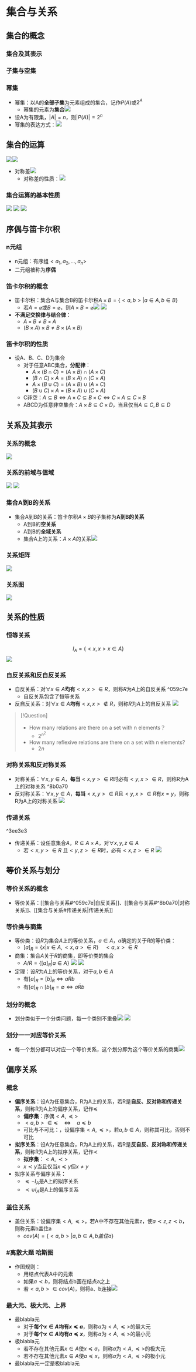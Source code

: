 # 集合与关系
## 集合的概念
### 集合及其表示
### 子集与空集
### 幂集
- 幂集：以A的**全部子集**为元素组成的集合，记作$P(A)$或$2^A$
	- 幂集的元素为**集合**![](https://raw.githubusercontent.com/alwaysmissin/picgo/main/20221202083312.png)
- 设A为有限集，$|A|=n$，则$|P(A)|=2^n$
- 幂集的表达方式：![](https://raw.githubusercontent.com/alwaysmissin/picgo/main/20221202083653.png)
## 集合的运算
![](https://raw.githubusercontent.com/alwaysmissin/picgo/main/20221202083727.png)![](https://raw.githubusercontent.com/alwaysmissin/picgo/main/20221202083740.png)
- 对称差![](https://raw.githubusercontent.com/alwaysmissin/picgo/main/20221202083926.png)
	- 对称差的性质：![](https://raw.githubusercontent.com/alwaysmissin/picgo/main/20221202084029.png)
### 集合运算的基本性质
![](https://raw.githubusercontent.com/alwaysmissin/picgo/main/20221202084222.png)
![](https://raw.githubusercontent.com/alwaysmissin/picgo/main/20221202084234.png)
![](https://raw.githubusercontent.com/alwaysmissin/picgo/main/20221202084246.png)

## 序偶与笛卡尔积
### n元组
- n元组：有序组$<a_1,a_2,...,a_n>$
- 二元组被称为**序偶**
### 笛卡尔积的概念
- 笛卡尔积：集合A与集合B的笛卡尔积$A×B=\{<a,b>|a\in A, b \in B\}$
	- 若$A=\varnothing$或$B=\varnothing$，则$A×B=\varnothing$![](https://raw.githubusercontent.com/alwaysmissin/picgo/main/20221206211815.png)
![](https://raw.githubusercontent.com/alwaysmissin/picgo/main/20221206212147.png)
- **不满足交换律与结合律**：
	- $A \times B \neq B \times A$
	- $( B \times A ) \times B \neq B \times ( A \times B )$
### 笛卡尔积的性质
- 设A、B、C、D为集合
	- 对于任意ABC集合，**分配律**：
		- $A\times (B\cap C)=(A \times B)\cap(A \times C)$
		- $(B \cap C)\times A=(B \times A)\cap(C \times A)$
		- $A \times(B \cup C)=(A \times B)\cup(A \times C)$
		- $(B \cup C)\times A=(B \times A)\cup(C \times A)$
	- C非空：$A \subseteq B \Leftrightarrow A \times C \subseteq B \times C \Leftrightarrow C \times A \subseteq C \times B$
	- ABCD为任意非空集合：$A \times B \subseteq C \times D$，当且仅当$A \subseteq C,B \subseteq D$

## 关系及其表示
### 关系的概念
![](https://raw.githubusercontent.com/alwaysmissin/picgo/main/20221206213353.png)
### 关系的前域与值域
![](https://raw.githubusercontent.com/alwaysmissin/picgo/main/20221206213445.png)
![](https://raw.githubusercontent.com/alwaysmissin/picgo/main/20221206213513.png)
### 集合A到B的关系
- 集合A到B的关系：笛卡尔积$A\times B$的子集称为**A到B的关系**
	- A到B的**空关系**
	- A到B的**全域关系**
	- 集合A上的关系：$A\times A$的关系![](https://raw.githubusercontent.com/alwaysmissin/picgo/main/20221206213925.png)
### 关系矩阵
![](https://raw.githubusercontent.com/alwaysmissin/picgo/main/20221206214305.png)
### 关系图
![](https://raw.githubusercontent.com/alwaysmissin/picgo/main/20221206214333.png)

## 关系的性质
### 恒等关系
$$I _ { A } = \{ < x , x > x \in A \}$$
![](https://raw.githubusercontent.com/alwaysmissin/picgo/main/20221206214522.png)
### 自反关系和反自反关系
- 自反关系：对$\forall x \in A$**均有**$<x,x>\in R$，则称$R$为$A$上的自反关系 ^059c7e
	- 自反关系包含了恒等关系
- 反自反关系：对$\forall x \in A$**均有**$<x,x>\notin R$，则称$R$为$A$上的自反关系
![](https://raw.githubusercontent.com/alwaysmissin/picgo/main/20221206214734.png)
> [!Question]
> - How many relations are there on a set with n elements？
> 	- $2^{{n}^2}$
> - How many reflexive relations are there on a set with n elements?
> 	- $2n$

### 对称关系和反对称关系
- 对称关系：$\forall x, y\in A$，**每当**$<x,y>\in R$时必有$<y,x>\in R$，则称R为A上的对称关系 ^8b0a70
- 反对称关系：$\forall x, y\in A$，**每当**$<x,y>\in R$且$<y,x>\in R$有$x=y$，则称R为A上的对称关系
![](https://raw.githubusercontent.com/alwaysmissin/picgo/main/20230209204106.png)

### 传递关系
^3ee3e3
- 传递关系：设任意集合$A$，$R \subseteq A \times A$，对$\forall x, y, z \in A$
	- 若$<x, y>\in R$ 且$<y, z>\in R$时，必有$<x, z>\in R$
![](https://raw.githubusercontent.com/alwaysmissin/picgo/main/20221206215513.png)

## 等价关系与划分
### 等价关系的概念
- 等价关系：[[集合与关系#^059c7e|自反关系]]、[[集合与关系#^8b0a70|对称关系]]、[[集合与关系#传递关系|传递关系]]
### 等价类与商集
- 等价类：设$R$为集合$A$上的等价关系，$a\in A$，$a$确定的关于$R$的等价类：
	- $[a]_R = \{x | x\in A, <x,a>\in R\}\quad <a,x>\in R$
- 商集：集合$A$关于$R$的商集，即等价类的集合
	- $A/R = \{[a]_R | a\in A\}$
![](https://raw.githubusercontent.com/alwaysmissin/picgo/main/20230209205946.png)
![](https://raw.githubusercontent.com/alwaysmissin/picgo/main/20230209210010.png)
- 定理：设$R$为$A$上的等价关系，对于$a, b \in A$
	- 有$[a]_R = [b]_R \Leftrightarrow aRb$
	- 有$[a]_R \cap [b]_R = \emptyset \Leftrightarrow a\bar{R} b$
### 划分的概念
- 划分类似于一个分类问题，每一个类别不重叠![](https://raw.githubusercontent.com/alwaysmissin/picgo/main/20230209210831.png)
![](https://raw.githubusercontent.com/alwaysmissin/picgo/main/20230209210838.png)
### 划分一一对应等价关系
- 每一个划分都可以对应一个等价关系，这个划分即为这个等价关系的商集![](https://raw.githubusercontent.com/alwaysmissin/picgo/main/20230209210955.png)

## **偏序关系**
### 概念
- **偏序关系**：设A为任意集合，R为A上的关系，若R是**自反、反对称和传递关系**，则称R为A上的偏序关系，记作$\preccurlyeq$
	- **偏序集**：序偶$<A,\preceq>$
	- $<a,b>\in\preccurlyeq \quad\Leftrightarrow \quad a\preccurlyeq b$
	- 可比与不可比：，设偏序集$<A,\preccurlyeq>$，若$a,b\in A$，则称其可比，否则不可比
- **拟序关系**：设A为任意集合，R为A上的关系，若R是**反自反、反对称和传递关系**，则称R为A上的拟序关系，记作$\prec$
	- **拟序集**：$<A,\prec>$
	- $x\prec y$当且仅当$x\preccurlyeq y$但$x\neq y$
- 拟序关系与偏序关系：
	- $\preccurlyeq - I_A$是A上的拟序关系
	- $\prec\cup I_A$是A上的偏序关系
### 盖住关系
- 盖住关系：设偏序集$<A,\preccurlyeq>$，若A中不存在其他元素z，使$a\prec z, z\prec b$，则称元素b盖住a
	- $cov(A)=\{<a,b>|a,b\in A,b 盖住 a\}$
### #离散大题 哈斯图
- 作图规则：
	- 用结点代表A中的元素
	- 如果$a\prec b$，则将结点b画在结点a之上
	- 若$<a,b>\in cov(A)$，则将a、b连接![](https://raw.githubusercontent.com/alwaysmissin/picgo/main/20221202092443.png)
### 最大元、极大元、上界
- 最blabla元
	- 对于**每个$x\in A$均有$x\preccurlyeq a$**，则称$a$为$<A,\preccurlyeq>$的最大元
	- 对于**每个$x\in A$均有$a\preccurlyeq x$**，则称$a$为$<A,\preccurlyeq>$的最小元
- 极blabla元
	- 若不存在其他元素$x\in A$使$x\preccurlyeq a$，则称$a$为$<A,\preccurlyeq>$的极大元
	- 若不存在其他元素$x\in A$使$a\preccurlyeq x$，则称$a$为$<A,\preccurlyeq>$的极小元
- 最blabla元一定是极blabla元